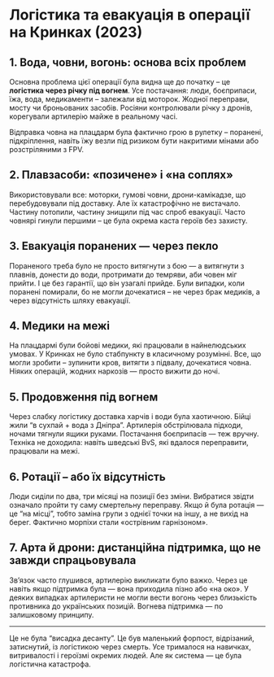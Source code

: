 # Логістика та евакуація в операції на Кринках (2023)

## 1. Вода, човни, вогонь: основа всіх проблем

Основна проблема цієї операції була видна ще до початку – це **логістика через річку під вогнем**. Усе постачання: люди, боєприпаси, їжа, вода, медикаменти – залежали від моторок. Жодної переправи, мосту чи броньованих засобів. Росіяни контролювали річку з дронів, корегували артилерію майже в реальному часі.

Відправка човна на плацдарм була фактично грою в рулетку – поранені, підкріплення, навіть їжу везли під ризиком бути накритими мінами або розстріляними з FPV.

## 2. Плавзасоби: «позичене» і «на соплях»

Використовували все: моторки, гумові човни, дрони-камікадзе, що перебудовували під доставку. Але їх катастрофічно не вистачало. Частину потопили, частину знищили під час спроб евакуації. Часто човнярі гинули першими – це була окрема каста героїв без захисту.

## 3. Евакуація поранених — через пекло

Пораненого треба було не просто витягнути з бою — а витягнути з плавнів, донести до води, протримати до темряви, аби човен міг прийти. І це без гарантії, що він узагалі прийде. Були випадки, коли поранені помирали, бо не могли дочекатися – не через брак медиків, а через відсутність шляху евакуації.

## 4. Медики на межі

На плацдармі були бойові медики, які працювали в найнелюдських умовах. У Кринках не було стабпункту в класичному розумінні. Все, що могли зробити – зупинити кров, витягти з підвалу, дочекатися човна. Ніяких операцій, жодних наркозів — просто вижити до ночі.

## 5. Продовження під вогнем

Через слабку логістику доставка харчів і води була хаотичною. Бійці жили “в сухпай + вода з Дніпра”. Артилерія обстрілювала підходи, ночами тягнули ящики руками. Постачання боєприпасів — теж вручну. Техніка не доходила: навіть шведські BvS, які вдалося переправити, працювали на межі.

## 6. Ротації – або їх відсутність

Люди сиділи по два, три місяці на позиції без зміни. Вибратися звідти означало пройти ту саму смертельну переправу. Якщо й була ротація — це “на місці”, тобто заміна групи з однієї точки на іншу, а не вихід на берег. Фактично морпіхи стали «острівним гарнізоном».

## 7. Арта й дрони: дистанційна підтримка, що не завжди спрацьовувала

Зв’язок часто глушився, артилерію викликати було важко. Через це навіть якщо підтримка була — вона приходила пізно або «на око». У деяких випадках артилеристи не могли вести вогонь через близькість противника до українських позицій. Вогнева підтримка — по залишковому принципу.

---

Це не була “висадка десанту”. Це був маленький форпост, відрізаний, затиснутий, із логістикою через смерть. Усе трималося на навичках, витривалості і героїзмі окремих людей. Але як система — це була логістична катастрофа.
